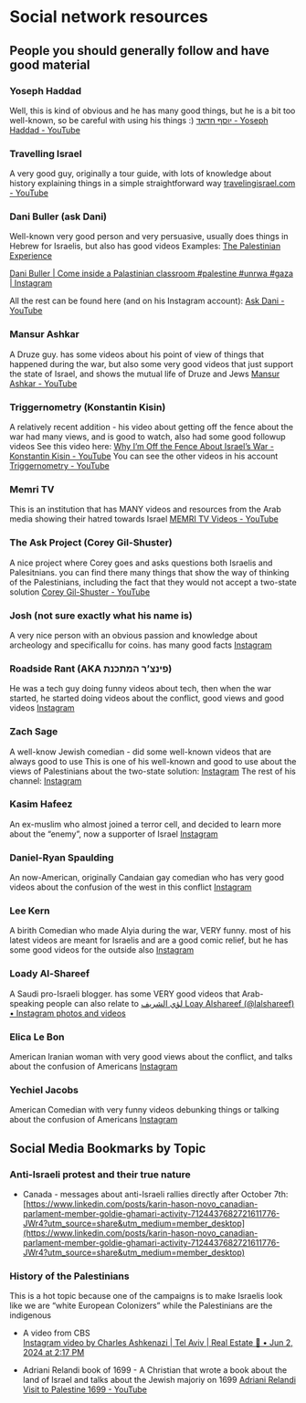 # Social network resources

## People you should generally follow and have good material

### Yoseph Haddad
Well, this is kind of obvious and he has many good things, but he is a bit too well-known, so be careful with using his things :) 
[יוסף חדאד - Yoseph Haddad - YouTube](https://www.youtube.com/@-yosephhaddad9088)

### Travelling Israel
A very good guy, originally a tour guide, with lots of knowledge about history explaining things in a simple straightforward way
[travelingisrael.com - YouTube](https://www.youtube.com/channel/UCkeTA80xeSa9POCGRpWTIfQ)

### Dani Buller (ask Dani)
Well-known very good person and very persuasive, usually does things in Hebrew for Israelis, but also has good videos
Examples:
[The Palestinian Experience](https://www.youtube.com/watch?v=2PmFBuD-eOI)

[Dani Buller | Come inside a Palastinian classroom #palestine #unrwa #gaza | Instagram](https://www.instagram.com/ask__dani/reel/C01pdO6oqnE/)

All the rest can be found here (and on his Instagram account):
[Ask Dani - YouTube](https://www.youtube.com/@askdani7283)

### Mansur Ashkar
A Druze guy. has some videos about his point of view of things that happened during the war, but also some very good videos that just support the state of Israel, and shows the mutual life of Druze and Jews
[Mansur Ashkar - YouTube](https://www.youtube.com/@MrSachback)

### Triggernometry (Konstantin Kisin)
A relatively recent addition - his video about getting off the fence about the war had many views, and is good to watch, also had some good followup videos
See this video here: [Why I’m Off the Fence About Israel’s War - Konstantin Kisin - YouTube](https://www.youtube.com/watch?v=O4m_EL9Dj2U)
You can see the other videos in his account [Triggernometry - YouTube](https://www.youtube.com/@triggerpod)

### Memri TV
This is an institution that has MANY videos and resources from the Arab media showing their hatred towards Israel
[MEMRI TV Videos - YouTube](https://www.youtube.com/@memritvvideos3699)

### The Ask Project (Corey Gil-Shuster)
A nice project where Corey goes and asks questions both Israelis and Palesitnians. you can find there many things that show the way of thinking of the Palestinians, including the fact that they would not accept a two-state solution
[Corey Gil-Shuster - YouTube](https://www.youtube.com/user/coreygilshuster)

### Josh (not sure exactly what his name is)
A very nice person with an obvious passion and knowledge about archeology and specificallu for coins. has many good facts
[Instagram](https://www.instagram.com/_j0sh_a_/)

### Roadside Rant (AKA פינצ’ר המתכנת)
He was a tech guy doing funny videos about tech, then when the war started, he started doing videos about the conflict, good views and good videos
[Instagram](https://www.instagram.com/roadsiderant2/)

### Zach Sage
A well-know Jewish comedian - did some well-known videos that are always good to use 
This is one of his well-known and good to use about the views of Palestinians about the two-state solution: [Instagram](https://www.instagram.com/p/C9xWl1ZJshF/)
The rest of his channel:
[Instagram](https://www.instagram.com/zach.sage/)

### Kasim Hafeez
An ex-muslim who almost joined a terror cell, and decided to learn more about the “enemy”, now a supporter of Israel
[Instagram](https://www.instagram.com/kasimhafeez22/)

### Daniel-Ryan Spaulding
An now-American, originally Candaian gay comedian who has very good videos about the confusion of the west in this conflict
[Instagram](https://www.instagram.com/danielryanspaulding/)

### Lee Kern
A birith Comedian who made Alyia during the war, VERY funny. most of his latest videos are meant for Israelis and are a good comic relief, but he has some good videos for the outside also
[Instagram](https://www.instagram.com/leekern13/)

### Loady Al-Shareef
A Saudi pro-Israeli blogger. has some VERY good videos that Arab-speaking people can also relate to
[‎لؤي الشريف Loay Alshareef‎ (@lalshareef) • Instagram photos and videos](https://www.instagram.com/lalshareef/?g=5)

### Elica Le Bon
American Iranian woman with very good views about the conflict, and talks about the confusion of Americans 
[Instagram](https://www.instagram.com/elicalebon/)

### Yechiel Jacobs
American Comedian with very funny videos debunking things or talking about the confusion of Americans
[Instagram](https://www.instagram.com/jacobsyechiel/)


## Social Media Bookmarks by Topic

### Anti-Israeli protest and their true nature

* Canada - messages about anti-Israeli rallies directly after October 7th: 
[https://www.linkedin.com/posts/karin-hason-novo_canadian-parlament-member-goldie-ghamari-activity-7124437682721611776-JWr4?utm_source=share&utm_medium=member_desktop](https://www.linkedin.com/posts/karin-hason-novo_canadian-parlament-member-goldie-ghamari-activity-7124437682721611776-JWr4?utm_source=share&utm_medium=member_desktop)

### History of the Palestinians
This is a hot topic because one of the campaigns is to make Israelis look like we are “white European Colonizers” while the Palestinians are the indigenous

* A video from CBS  
[Instagram video by Charles Ashkenazi | Tel Aviv | Real Estate 🏡 • Jun 2, 2024 at 2:17 PM](https://www.instagram.com/reel/C7umUS5toFe/?igsh=NzRncmk3ZTlnaGU5)

* Adriani Relandi book of 1699 - A Christian that wrote a book about the land of Israel and talks about the Jewish majoriy on 1699
[Adriani Relandi Visit to Palestine 1699 - YouTube](https://www.youtube.com/watch?v=P2xmmOmHqCU\&feature=youtu.be)

